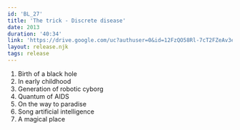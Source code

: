 ```yaml
---
id: 'BL_27'
title: 'The trick - Discrete disease'
date: 2013
duration: '40:34'
link: 'https://drive.google.com/uc?authuser=0&id=12FzQO58Rl-7cT2FZeAv3eBR4bh6zzONc&export=download'
layout: release.njk
tags: release
---
```


01. Birth of a black hole
02. In early childhood
03. Generation of robotic cyborg
04. Quantum of AIDS
05. On the way to paradise
06. Song artificial intelligence
07. A magical place